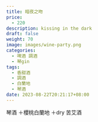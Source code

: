 ```yaml
---
title: 暗夜之吻
price:
  - 220
description: kissing in the dark
draft: false
weight: 70
image: images/wine-party.png
categories:
  - 啤酒 調酒
  - 琴gin
tags:
  - 香甜酒
  - 調酒
  - 白蘭地
  - 琴酒
date: 2023-08-22T20:21:17+08:00
---
```

琴酒 ＋櫻桃白蘭地 ＋dry 苦艾酒 